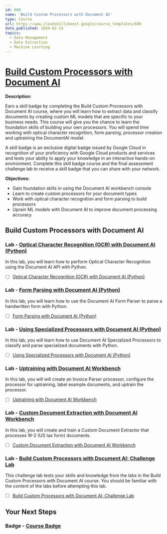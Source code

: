 ```yaml
---
id: 686
name: 'Build Custom Processors with Document AI'
type: Course
url: https://www.cloudskillsboost.google/course_templates/686
date_published: 2024-02-14
topics:
  - Data Management
  - Data Extraction
  - Machine Learning
---
```


# [Build Custom Processors with Document AI](https://www.cloudskillsboost.google/course_templates/686)

**Description:**

Earn a skill badge by completing the Build Custom Processors with Document AI course, where you will learn how to extract data and classify documents by creating custom ML models that are specific to your business needs. This course will give you the chance to learn the foundation skills of building your own processors. You will spend time working with optical character recognition, form parsing, processor creation and uptraining the DocumentAI model.

A skill badge is an exclusive digital badge issued by Google Cloud in recognition of your proficiency with Google Cloud products and services and tests your ability to apply your knowledge in an interactive hands-on environment. Complete this skill badge course and the final assessment challenge lab to receive a skill badge that you can share with your network.

**Objectives:**

* Gain foundation skills in using the Document AI workbench console
* Learn to create custom processors for your document types
* Work with optical character recognition and form parsing to build processors
* Uprain ML models with Document AI to improve document processing accuracy

## Build Custom Processors with Document AI

### Lab - [Optical Character Recognition (OCR) with Document AI (Python)](https://www.cloudskillsboost.google/course_templates/686/labs/455608)

In this lab, you will learn how to perform Optical Character Recognition using the Document AI API with Python.

* [ ] [Optical Character Recognition (OCR) with Document AI (Python)](../labs/Optical-Character-Recognition-(OCR)-with-Document-AI-(Python).md)

### Lab - [Form Parsing with Document AI (Python)](https://www.cloudskillsboost.google/course_templates/686/labs/455609)

In this lab, you will learn how to use the Document AI Form Parser to parse a handwritten form with Python.

* [ ] [Form Parsing with Document AI (Python)](../labs/Form-Parsing-with-Document-AI-(Python).md)

### Lab - [Using Specialized Processors with Document AI (Python)](https://www.cloudskillsboost.google/course_templates/686/labs/455610)

In this lab, you will learn how to use Document AI Specialized Processors to classify and parse specialized documents with Python.

* [ ] [Using Specialized Processors with Document AI (Python)](../labs/Using-Specialized-Processors-with-Document-AI-(Python).md)

### Lab - [Uptraining with Document AI Workbench](https://www.cloudskillsboost.google/course_templates/686/labs/455611)

In this lab, you will  will create an Invoice Parser processor, configure the processor for uptraining, label example documents, and uptrain the processor.

* [ ] [Uptraining with Document AI Workbench](../labs/Uptraining-with-Document-AI-Workbench.md)

### Lab - [Custom Document Extraction with Document AI Workbench](https://www.cloudskillsboost.google/course_templates/686/labs/455612)

In this lab, you will create and train a Custom Document Extractor that processes W-2 (US tax form) documents.

* [ ] [Custom Document Extraction with Document AI Workbench](../labs/Custom-Document-Extraction-with-Document-AI-Workbench.md)

### Lab - [Build Custom Processors with Document AI: Challenge Lab](https://www.cloudskillsboost.google/course_templates/686/labs/455613)

This challenge lab tests your skills and knowledge from the labs in the Build Custom Processors with Document AI course. You should be familiar with the content of the labs before attempting this lab.

* [ ] [Build Custom Processors with Document AI: Challenge Lab](../labs/Build-Custom-Processors-with-Document-AI-Challenge-Lab.md)

## Your Next Steps

### Badge - [Course Badge](https://www.cloudskillsboost.google)
